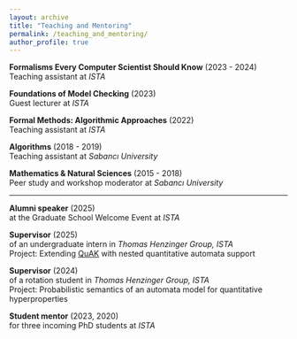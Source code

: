 ```yaml
---
layout: archive
title: "Teaching and Mentoring"
permalink: /teaching_and_mentoring/
author_profile: true
---
```


**Formalisms Every Computer Scientist Should Know** (2023 - 2024)\
Teaching assistant at *ISTA*

**Foundations of Model Checking** (2023)\
Guest lecturer at *ISTA*

**Formal Methods: Algorithmic Approaches** (2022)\
Teaching assistant at *ISTA*

**Algorithms** (2018 - 2019)\
Teaching assistant at *Sabancı University*

**Mathematics & Natural Sciences** (2015 - 2018)\
Peer study and workshop moderator at *Sabancı University*

---

**Alumni speaker** (2025)\
at the Graduate School Welcome Event at *ISTA*

**Supervisor** (2025)\
of an undergraduate intern in *Thomas Henzinger Group, ISTA*\
Project: Extending [QuAK](https://github.com/ista-vamos/QuAK) with nested quantitative automata support

**Supervisor** (2024)\
of a rotation student in *Thomas Henzinger Group, ISTA*\
Project: Probabilistic semantics of an automata model for quantitative hyperproperties

**Student mentor** (2023, 2020)\
for three incoming PhD students at *ISTA*